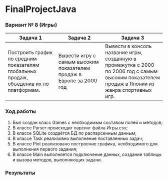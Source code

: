 # FinalProjectJava
### Вариант № 8 (Игры)
| Задача 1 | Задача 2 | Задача 3 |
| -------- | -------- | -------- |
| Построить график по средним показателям глобальных продаж, объеденив их по платформам. | Вывести игру с самым высоким показателем продаж в Европе за 2000 год | Вывести в консоль название игры, созданную в промежутке с 2000 по 2006 год с самым высоким показателем продаж в Японии из жанра спортивных игр. |  

### Ход работы
1. Был создан класс Games с необходимым составом полей и методов; 
2. В классе Parser происходит парсинг файла Игры.csv; 
3. В классе SQLite создаётся БД по распарсенным данным;
4. В классе Task реализовно выполнение поставленных задач;
5. В классе Plot реализовано построение графика, необходимого для выполнения первого задания;
6. В классе Main выполняется подключение данных, создание таблицы и вызова методов, выполняющих задачи.

### Результаты
